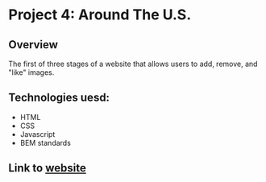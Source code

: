# Project 4: Around The U.S.

## Overview

The first of three stages of a website that allows users to add, remove, and "like" images.

## Technologies uesd:

- HTML
- CSS
- Javascript
- BEM standards

## Link to [**website**](https://sk8mdw.github.io/web_project_4/)
